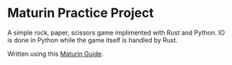 # Maturin Practice Project 
A simple rock, paper, scissors game implimented with Rust and Python.
IO is done in Python while the game itself is handled by Rust.

Written using this [Maturin Guide](http://saidvandeklundert.net/learn/2021-11-18-calling-rust-from-python-using-pyo3/).
